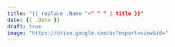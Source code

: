 ```yaml
---
title: "{{ replace .Name "-" " " | title }}"
date: {{ .Date }}
draft: true
image: "https://drive.google.com/uc?export=view&id="
---
```


